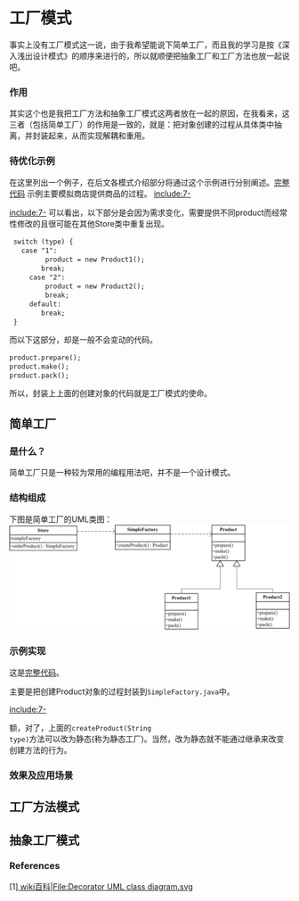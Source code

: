 # 工厂模式

事实上没有工厂模式这一说，由于我希望能说下简单工厂，而且我的学习是按《深入浅出设计模式》的顺序来进行的，所以就顺便把抽象工厂和工厂方法也放一起说吧。

### 作用
其实这个也是我把工厂方法和抽象工厂模式这两者放在一起的原因，在我看来，这三者（包括简单工厂）的作用是一致的，就是：把对象创建的过程从具体类中抽离，并封装起来，从而实现解耦和重用。

### 待优化示例
在这里列出一个例子，在后文各模式介绍部分将通过这个示例进行分别阐述。[完整代码](https://github.com/teaho2015/design-patterns-learning/tree/master/src/main/java/com/tea/factory/origin)
示例主要模拟商店提供商品的过程。
[include:7-](../src/main/java/com/tea/factory/origin/Store.java)

[include:7-](../src/main/java/com/tea/factory/origin/TestMain.java)
可以看出，以下部分是会因为需求变化，需要提供不同product而经常性修改的且很可能在其他Store类中重复出现。
~~~
 switch (type) {
   case "1":
         product = new Product1();
        break;
     case "2":
         product = new Product2();
         break;
     default:
        break;
 }
~~~
而以下这部分，却是一般不会变动的代码。
~~~
product.prepare();
product.make();
product.pack();
~~~
所以，封装上上面的创建对象的代码就是工厂模式的使命。

## 简单工厂
### 是什么？

简单工厂只是一种较为常用的编程用法吧，并不是一个设计模式。

### 结构组成

下图是简单工厂的UML类图：
![SimpleFactory UML diagram](SimpleFactory.png)

### 示例实现

这是[完整代码](https://github.com/teaho2015/design-patterns-learning/tree/master/src/main/java/com/tea/factory/simple)。

主要是把创建Product对象的过程封装到<code>SimpleFactory.java</code>中。

[include:7-](../src/main/java/com/tea/factory/simple/SimpleFactory.java)

额，对了，上面的<code>createProduct(String type)</code>方法可以改为静态(称为静态工厂)。当然，改为静态就不能通过继承来改变创建方法的行为。

### 效果及应用场景

## 工厂方法模式



## 抽象工厂模式



### References
[1][ wiki百科|File:Decorator UML class diagram.svg ](https://en.wikipedia.org/wiki/File:Decorator_UML_class_diagram.svg)
